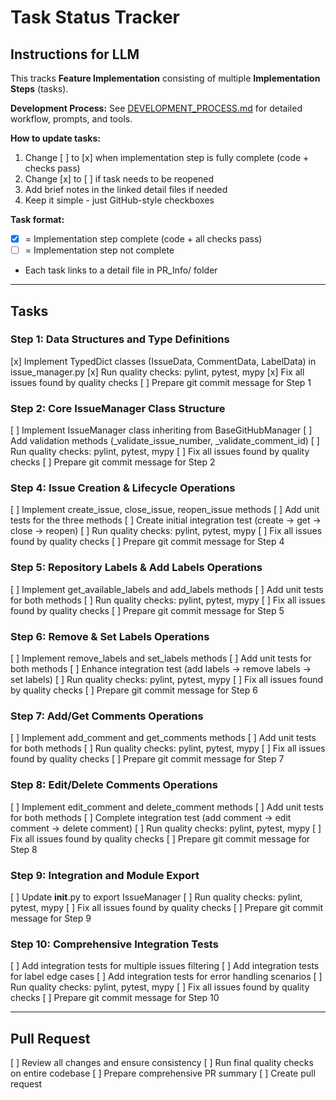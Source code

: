# Task Status Tracker

## Instructions for LLM

This tracks **Feature Implementation** consisting of multiple **Implementation Steps** (tasks).

**Development Process:** See [DEVELOPMENT_PROCESS.md](./DEVELOPMENT_PROCESS.md) for detailed workflow, prompts, and tools.

**How to update tasks:**
1. Change [ ] to [x] when implementation step is fully complete (code + checks pass)
2. Change [x] to [ ] if task needs to be reopened
3. Add brief notes in the linked detail files if needed
4. Keep it simple - just GitHub-style checkboxes

**Task format:**
- [x] = Implementation step complete (code + all checks pass)
- [ ] = Implementation step not complete
- Each task links to a detail file in PR_Info/ folder

---

## Tasks

### Step 1: Data Structures and Type Definitions
[x] Implement TypedDict classes (IssueData, CommentData, LabelData) in issue_manager.py
[x] Run quality checks: pylint, pytest, mypy
[x] Fix all issues found by quality checks
[ ] Prepare git commit message for Step 1

### Step 2: Core IssueManager Class Structure
[ ] Implement IssueManager class inheriting from BaseGitHubManager
[ ] Add validation methods (_validate_issue_number, _validate_comment_id)
[ ] Run quality checks: pylint, pytest, mypy
[ ] Fix all issues found by quality checks
[ ] Prepare git commit message for Step 2

### Step 4: Issue Creation & Lifecycle Operations
[ ] Implement create_issue, close_issue, reopen_issue methods
[ ] Add unit tests for the three methods
[ ] Create initial integration test (create → get → close → reopen)
[ ] Run quality checks: pylint, pytest, mypy
[ ] Fix all issues found by quality checks
[ ] Prepare git commit message for Step 4

### Step 5: Repository Labels & Add Labels Operations
[ ] Implement get_available_labels and add_labels methods
[ ] Add unit tests for both methods
[ ] Run quality checks: pylint, pytest, mypy
[ ] Fix all issues found by quality checks
[ ] Prepare git commit message for Step 5

### Step 6: Remove & Set Labels Operations
[ ] Implement remove_labels and set_labels methods
[ ] Add unit tests for both methods
[ ] Enhance integration test (add labels → remove labels → set labels)
[ ] Run quality checks: pylint, pytest, mypy
[ ] Fix all issues found by quality checks
[ ] Prepare git commit message for Step 6

### Step 7: Add/Get Comments Operations
[ ] Implement add_comment and get_comments methods
[ ] Add unit tests for both methods
[ ] Run quality checks: pylint, pytest, mypy
[ ] Fix all issues found by quality checks
[ ] Prepare git commit message for Step 7

### Step 8: Edit/Delete Comments Operations
[ ] Implement edit_comment and delete_comment methods
[ ] Add unit tests for both methods
[ ] Complete integration test (add comment → edit comment → delete comment)
[ ] Run quality checks: pylint, pytest, mypy
[ ] Fix all issues found by quality checks
[ ] Prepare git commit message for Step 8

### Step 9: Integration and Module Export
[ ] Update __init__.py to export IssueManager
[ ] Run quality checks: pylint, pytest, mypy
[ ] Fix all issues found by quality checks
[ ] Prepare git commit message for Step 9

### Step 10: Comprehensive Integration Tests
[ ] Add integration tests for multiple issues filtering
[ ] Add integration tests for label edge cases
[ ] Add integration tests for error handling scenarios
[ ] Run quality checks: pylint, pytest, mypy
[ ] Fix all issues found by quality checks
[ ] Prepare git commit message for Step 10

---

## Pull Request
[ ] Review all changes and ensure consistency
[ ] Run final quality checks on entire codebase
[ ] Prepare comprehensive PR summary
[ ] Create pull request